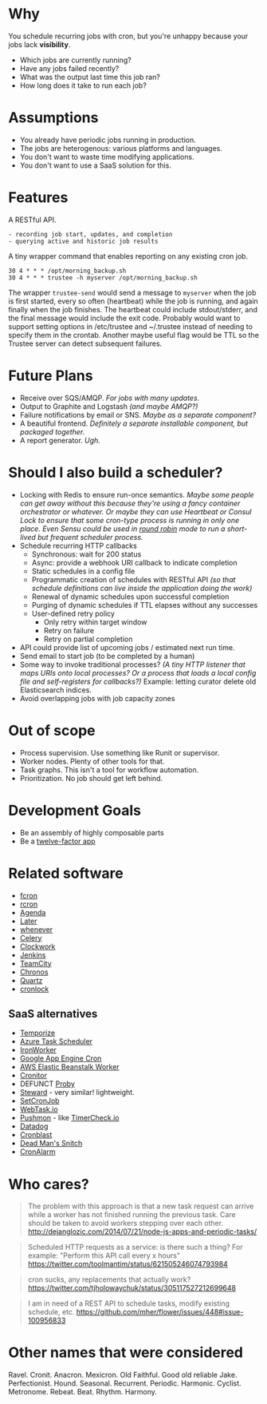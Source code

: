 # Why

You schedule recurring jobs with cron, but you're unhappy because your jobs lack **visibility**.

* Which jobs are currently running?
* Have any jobs failed recently?
* What was the output last time this job ran?
* How long does it take to run each job?

# Assumptions

* You already have periodic jobs running in production.
* The jobs are heterogenous: various platforms and languages.
* You don't want to waste time modifying applications.
* You don't want to use a SaaS solution for this.

# Features

A RESTful API.

    - recording job start, updates, and completion
    - querying active and historic job results

A tiny wrapper command that enables reporting on any existing cron job.

    30 4 * * * /opt/morning_backup.sh
    30 4 * * * trustee -h myserver /opt/morning_backup.sh

The wrapper `trustee-send` would send a message to `myserver` when the job is first started, every so often (heartbeat) while the job is running, and again finally when the job finishes. The heartbeat could include stdout/stderr, and the final message would include the exit code. Probably would want to support setting options in /etc/trustee and ~/.trustee instead of needing to specify them in the crontab. Another maybe useful flag would be TTL so the Trustee server can detect subsequent failures.

# Future Plans

* Receive over SQS/AMQP. *For jobs with many updates.*
* Output to Graphite and Logstash *(and maybe AMQP?)*
* Failure notifications by email or SNS. *Maybe as a separate component?*
* A beautiful frontend. *Definitely a separate installable component, but packaged together.*
* A report generator. *Ugh.*

# Should I also build a scheduler?

* Locking with Redis to ensure run-once semantics. *Maybe some people can get away without this because they're using a fancy container orchestrator or whatever. Or maybe they can use Heartbeat or Consul Lock to ensure that some cron-type process is running in only one place. Even Sensu could be used in [round robin](https://sensuapp.org/docs/latest/clients#round-robin-client-subscriptions) mode to run a short-lived but frequent scheduler process.*
* Schedule recurring HTTP callbacks
    * Synchronous: wait for 200 status
    * Async: provide a webhook URI callback to indicate completion
    * Static schedules in a config file
    * Programmatic creation of schedules with RESTful API *(so that schedule definitions can live inside the application doing the work)*
    * Renewal of dynamic schedules upon successful completion
    * Purging of dynamic schedules if TTL elapses without any successes
    * User-defined retry policy
        - Only retry within target window
        - Retry on failure
        - Retry on partial completion
* API could provide list of upcoming jobs / estimated next run time.
* Send email to start job (to be completed by a human)
* Some way to invoke traditional processes? *(A tiny HTTP listener that maps URIs onto local processes? Or a process that loads a local config file and self-registers for callbacks?)* Example: letting curator delete old Elasticsearch indices.
* Avoid overlapping jobs with job capacity zones

# Out of scope

* Process supervision. Use something like Runit or supervisor.
* Worker nodes. Plenty of other tools for that.
* Task graphs. This isn't a tool for workflow automation.
* Prioritization. No job should get left behind.

# Development Goals

* Be an assembly of highly composable parts
* Be a [twelve-factor app](http://12factor.net/)

# Related software

* [fcron](http://fcron.free.fr/)
* [rcron](https://code.google.com/p/rcron/)
* [Agenda](https://github.com/rschmukler/agenda)
* [Later](http://bunkat.github.io/later/)
* [whenever](https://github.com/javan/whenever)
* [Celery](http://www.celeryproject.org/)
* [Clockwork](https://github.com/tomykaira/clockwork)
* [Jenkins](https://jenkins-ci.org/)
* [TeamCity](https://www.jetbrains.com/teamcity/)
* [Chronos](https://mesos.github.io/chronos/)
* [Quartz](http://quartz-scheduler.org/)
* [cronlock](https://github.com/kvz/cronlock)

## SaaS alternatives

* [Temporize](http://temporize.net/)
* [Azure Task Scheduler](http://azure.microsoft.com/en-us/services/scheduler/)
* [IronWorker](http://www.iron.io/pricing/#worker)
* [Google App Engine Cron](https://cloud.google.com/appengine/features/#cron)
* [AWS Elastic Beanstalk Worker](https://medium.com/@joelennon/running-cron-jobs-on-amazon-web-services-aws-elastic-beanstalk-a41d91d1c571)
* [Cronitor](https://cronitor.io/)
* DEFUNCT [Proby](http://probyapp.com/)
* [Steward](https://steward.io/) - very similar! lightweight.
* [SetCronJob](https://www.setcronjob.com/)
* [WebTask.io](https://github.com/auth0/wt-cli/tree/master/sample-webtasks#cron)
* [Pushmon](http://www.pushmon.com/cms/faq) - like [TimerCheck.io](https://alestic.com/2015/07/timercheck-scheduled-events-monitoring/)
* [Datadog](https://github.com/DataDog/documentation/issues/18#issuecomment-37036248)
* [Cronblast](https://cronblast.com/)
* [Dead Man's Snitch](https://deadmanssnitch.com/)
* [CronAlarm](https://www.cronalarm.com/)

# Who cares?

> The problem with this approach is that a new task request can arrive while a worker has not finished running the previous task. Care should be taken to avoid workers stepping over each other.
http://dejanglozic.com/2014/07/21/node-js-apps-and-periodic-tasks/

> Scheduled HTTP requests as a service: is there such a thing? For example: "Perform this API call every x hours"
https://twitter.com/toolmantim/status/621505246074793984

> cron sucks, any replacements that actually work?
https://twitter.com/tjholowaychuk/status/305117527212699648

> I am in need of a REST API to schedule tasks, modify existing schedule, etc.
https://github.com/mher/flower/issues/448#issue-100956833

# Other names that were considered

Ravel. Cronit. Anacron. Mexicron. Old Faithful. Good old reliable Jake. Perfectionist. Hound. Seasonal. Recurrent. Periodic. Harmonic. Cyclist. Metronome. Rebeat. Beat. Rhythm. Harmony.
